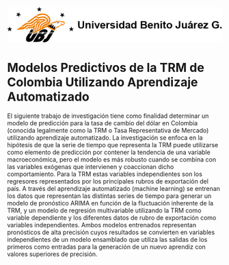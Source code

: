 ![alt text](https://github.com/arielmeilij/trmpred/blob/main/logoubj.png)
# Modelos Predictivos de la TRM de Colombia Utilizando Aprendizaje Automatizado

El siguiente trabajo de investigación tiene como finalidad determinar un modelo de predicción para la tasa de cambio del dólar en Colombia (conocida legalmente como la TRM o Tasa Representativa de Mercado) utilizando aprendizaje automatizado. La investigación se enfoca en la hipótesis de que la serie de tiempo que representa la TRM puede utilizarse como elemento de predicción por contener la tendencia de una variable macroeconómica, pero el modelo es más robusto cuando se combina con las variables exógenas que intervienen y coaccionan dicho comportamiento. Para la TRM estas variables independientes son los regresores representados por los principales rubros de exportación del país. A través del aprendizaje automatizado (machine learning) se entrenan los datos que representan las distintas series de tiempo para generar un modelo de pronóstico ARIMA en función de la fluctuación inherente de la TRM, y un modelo de regresión multivariable utilizando la TRM como variable dependiente y los diferentes datos de rubro de exportación como variables independientes. Ambos modelos entrenados representan pronósticos de alta precisión cuyos resultados se convierten en variables independientes de un modelo ensamblado que utiliza las salidas de los primeros como entradas para la generación de un nuevo aprendiz con valores superiores de precisión.
